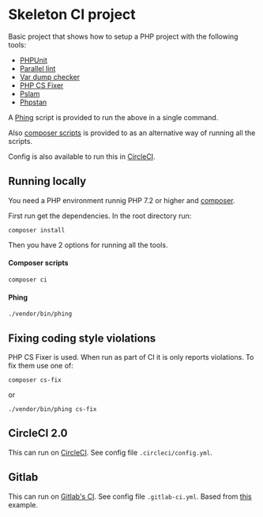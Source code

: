 # Skeleton CI project

Basic project that shows how to setup a PHP project with the following tools:

- [PHPUnit](https://phpunit.de/index.html)
- [Parallel lint](https://github.com/JakubOnderka/PHP-Parallel-Lint)
- [Var dump checker](https://github.com/JakubOnderka/PHP-Var-Dump-Check)
- [PHP CS Fixer](https://github.com/FriendsOfPHP/PHP-CS-Fixer)
- [Pslam](https://getpsalm.org/docs/)
- [Phpstan](https://github.com/phpstan/phpstan)

A [Phing](https://www.phing.info/) script is provided to run the above in a single command.

Also [composer scripts](https://getcomposer.org/doc/articles/scripts.md) is provided to as an alternative way of running all the scripts.

Config is also available to run this in [CircleCI](https://circleci.com/).

## Running locally

You need a PHP environment runnig PHP 7.2 or higher and [composer](https://getcomposer.org/).

First run get the dependencies. In the root directory run:
```
composer install
```


Then you have 2 options for running all the tools.

#### Composer scripts

```
composer ci
```

#### Phing

```
./vendor/bin/phing
````


## Fixing coding style violations

PHP CS Fixer is used. When run as part of CI it is only reports violations. To fix them use one of:


```
composer cs-fix
```

or

```
./vendor/bin/phing cs-fix
```


## CircleCI 2.0

This can run on [CircleCI](https://circleci.com/). See config file `.circleci/config.yml`.


## Gitlab 

This can run on [Gitlab's CI](https://gitlab.com). See config file `.gitlab-ci.yml`. Based from [this](https://gitlab.com/gitlab-examples/php/blob/master/.gitlab-ci.yml) example. 
